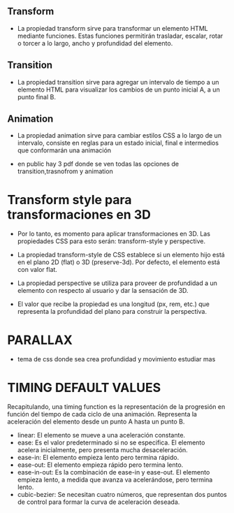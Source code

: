 ## Transform
- La propiedad transform sirve para transformar un elemento HTML mediante funciones. Estas funciones permitirán trasladar, escalar, rotar o torcer a lo largo, ancho y profundidad del elemento.

## Transition
- La propiedad transition sirve para agregar un intervalo de tiempo a un elemento HTML para visualizar los cambios de un punto inicial A, a un punto final B.

## Animation
- La propiedad animation sirve para cambiar estilos CSS a lo largo de un intervalo, consiste en reglas para un estado inicial, final e intermedios que conformarán una animación

- en public hay 3 pdf donde se ven todas las opciones de transition,trasnofrom y animation

# Transform style para transformaciones en 3D
- Por lo tanto, es momento para aplicar transformaciones en 3D. Las propiedades CSS para esto serán: transform-style y perspective.
- La propiedad transform-style de CSS establece si un elemento hijo está en el plano 2D (flat) o 3D (preserve-3d). Por defecto, el elemento está con valor flat.
- La propiedad perspective se utiliza para proveer de profundidad a un elemento con respecto al usuario y dar la sensación de 3D.

- El valor que recibe la propiedad es una longitud (px, rem, etc.) que representa la profundidad del plano para construir la perspectiva.

# PARALLAX
- tema de css donde sea crea profundidad y movimiento estudiar mas

# TIMING DEFAULT VALUES
Recapitulando, una timing function es la representación de la progresión en función del tiempo de cada ciclo de una animación. Representa la aceleración del elemento desde un punto A hasta un punto B.

- linear: El elemento se mueve a una aceleración constante.
- ease: Es el valor predeterminado si no se especifica. El elemento acelera inicialmente, pero presenta mucha desaceleración.
- ease-in: El elemento empieza lento pero termina rápido.
- ease-out: El elemento empieza rápido pero termina lento.
- ease-in-out: Es la combinación de ease-in y ease-out. El elemento empieza lento, a medida que avanza va acelerándose, pero termina lento.
- cubic-bezier: Se necesitan cuatro números, que representan dos puntos de control para formar la curva de aceleración deseada.